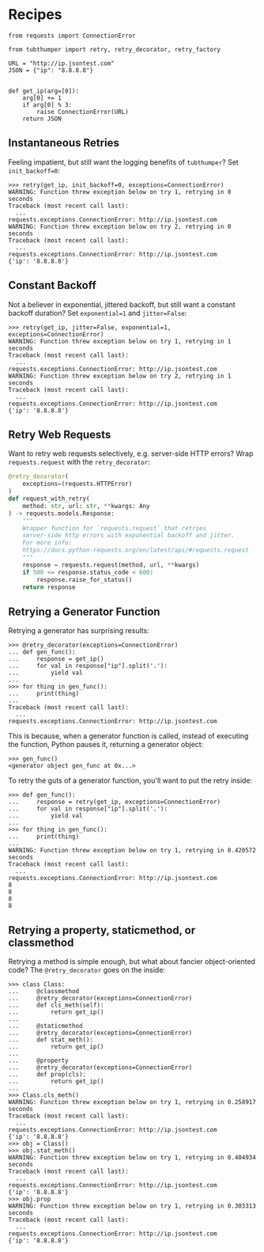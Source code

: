 # Recipes

```{testsetup}
from requests import ConnectionError

from tubthumper import retry, retry_decorator, retry_factory

URL = "http://ip.jsontest.com"
JSON = {"ip": "8.8.8.8"}


def get_ip(arg=[0]):
    arg[0] += 1
    if arg[0] % 3:
        raise ConnectionError(URL)
    return JSON

```

## Instantaneous Retries

Feeling impatient, but still want the logging benefits of `tubthumper`? Set `init_backoff=0`:

```{doctest}
>>> retry(get_ip, init_backoff=0, exceptions=ConnectionError)
WARNING: Function threw exception below on try 1, retrying in 0 seconds
Traceback (most recent call last):
  ...
requests.exceptions.ConnectionError: http://ip.jsontest.com
WARNING: Function threw exception below on try 2, retrying in 0 seconds
Traceback (most recent call last):
  ...
requests.exceptions.ConnectionError: http://ip.jsontest.com
{'ip': '8.8.8.8'}
```

## Constant Backoff

Not a believer in exponential, jittered backoff, but still want a constant backoff duration? Set `exponential=1` and `jitter=False`:

```{doctest}
>>> retry(get_ip, jitter=False, exponential=1, exceptions=ConnectionError)
WARNING: Function threw exception below on try 1, retrying in 1 seconds
Traceback (most recent call last):
  ...
requests.exceptions.ConnectionError: http://ip.jsontest.com
WARNING: Function threw exception below on try 2, retrying in 1 seconds
Traceback (most recent call last):
  ...
requests.exceptions.ConnectionError: http://ip.jsontest.com
{'ip': '8.8.8.8'}
```

## Retry Web Requests

Want to retry web requests selectively, e.g. server-side HTTP errors? Wrap `requests.request` with the `retry_decorator`:

```python
@retry_decorator(
    exceptions=(requests.HTTPError)
)
def request_with_retry(
    method: str, url: str, **kwargs: Any
) -> requests.models.Response:
    """
    Wrapper function for `requests.request` that retries
    server-side http errors with exponential backoff and jitter.
    For more info:
    https://docs.python-requests.org/en/latest/api/#requests.request
    """
    response = requests.request(method, url, **kwargs)
    if 500 <= response.status_code < 600:
        response.raise_for_status()
    return response
```

## Retrying a Generator Function

Retrying a generator has surprising results:

```{doctest}
>>> @retry_decorator(exceptions=ConnectionError)
... def gen_func():
...     response = get_ip()
...     for val in response["ip"].split('.'):
...         yield val
...
>>> for thing in gen_func():
...     print(thing)
...
Traceback (most recent call last):
  ...
requests.exceptions.ConnectionError: http://ip.jsontest.com
```

This is because, when a generator function is called, instead of executing the function, Python pauses it, returning a generator object:

```{doctest}
>>> gen_func()
<generator object gen_func at 0x...>
```

To retry the guts of a generator function, you'll want to put the retry inside:

```{doctest}
>>> def gen_func():
...     response = retry(get_ip, exceptions=ConnectionError)
...     for val in response["ip"].split('.'):
...         yield val
...
>>> for thing in gen_func():
...     print(thing)
...
WARNING: Function threw exception below on try 1, retrying in 0.420572 seconds
Traceback (most recent call last):
  ...
requests.exceptions.ConnectionError: http://ip.jsontest.com
8
8
8
8
```

## Retrying a property, staticmethod, or classmethod

Retrying a method is simple enough, but what about fancier object-oriented code? The `@retry_decorator` goes on the inside:

```{doctest}
>>> class Class:
...     @classmethod
...     @retry_decorator(exceptions=ConnectionError)
...     def cls_meth(self):
...         return get_ip()
...
...     @staticmethod
...     @retry_decorator(exceptions=ConnectionError)
...     def stat_meth():
...         return get_ip()
...
...     @property
...     @retry_decorator(exceptions=ConnectionError)
...     def prop(cls):
...         return get_ip()
...
>>> Class.cls_meth()
WARNING: Function threw exception below on try 1, retrying in 0.258917 seconds
Traceback (most recent call last):
  ...
requests.exceptions.ConnectionError: http://ip.jsontest.com
{'ip': '8.8.8.8'}
>>> obj = Class()
>>> obj.stat_meth()
WARNING: Function threw exception below on try 1, retrying in 0.404934 seconds
Traceback (most recent call last):
  ...
requests.exceptions.ConnectionError: http://ip.jsontest.com
{'ip': '8.8.8.8'}
>>> obj.prop
WARNING: Function threw exception below on try 1, retrying in 0.303313 seconds
Traceback (most recent call last):
  ...
requests.exceptions.ConnectionError: http://ip.jsontest.com
{'ip': '8.8.8.8'}
```
